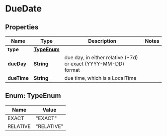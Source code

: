 

# DueDate


## Properties

| Name | Type | Description | Notes |
|------------ | ------------- | ------------- | -------------|
|**type** | [**TypeEnum**](#TypeEnum) |  |  |
|**dueDay** | **String** | due day, in either relative (-7d) or exact (YYYY-MM-DD) format |  |
|**dueTime** | **String** | due time, which is a LocalTime |  |



## Enum: TypeEnum

| Name | Value |
|---- | -----|
| EXACT | &quot;EXACT&quot; |
| RELATIVE | &quot;RELATIVE&quot; |



